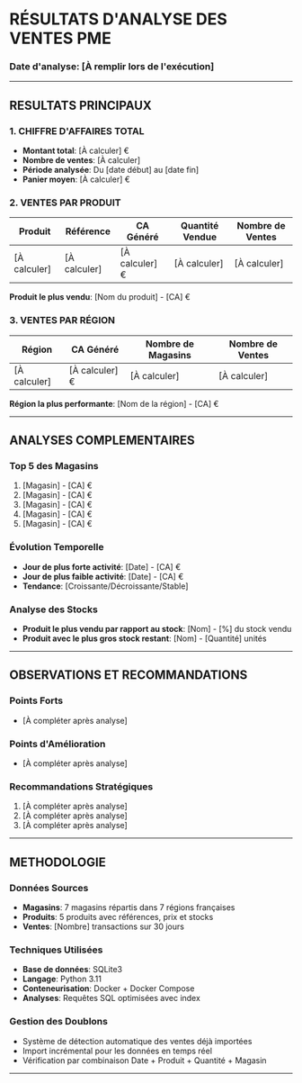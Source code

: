 # RÉSULTATS D'ANALYSE DES VENTES PME

### Date d'analyse: [À remplir lors de l'exécution]

---

## RESULTATS PRINCIPAUX

### 1. CHIFFRE D'AFFAIRES TOTAL
- **Montant total**: [À calculer] €
- **Nombre de ventes**: [À calculer]
- **Période analysée**: Du [date début] au [date fin]
- **Panier moyen**: [À calculer] €

### 2. VENTES PAR PRODUIT
| Produit | Référence | CA Généré | Quantité Vendue | Nombre de Ventes |
|---------|-----------|-----------|-----------------|------------------|
| [À calculer] | [À calculer] | [À calculer] € | [À calculer] | [À calculer] |

**Produit le plus vendu**: [Nom du produit] - [CA] €

### 3. VENTES PAR RÉGION
| Région | CA Généré | Nombre de Magasins | Nombre de Ventes |
|--------|-----------|-------------------|------------------|
| [À calculer] | [À calculer] € | [À calculer] | [À calculer] |

**Région la plus performante**: [Nom de la région] - [CA] €

---

## ANALYSES COMPLEMENTAIRES

### Top 5 des Magasins
1. [Magasin] - [CA] €
2. [Magasin] - [CA] €
3. [Magasin] - [CA] €
4. [Magasin] - [CA] €
5. [Magasin] - [CA] €

### Évolution Temporelle
- **Jour de plus forte activité**: [Date] - [CA] €
- **Jour de plus faible activité**: [Date] - [CA] €
- **Tendance**: [Croissante/Décroissante/Stable]

### Analyse des Stocks
- **Produit le plus vendu par rapport au stock**: [Nom] - [%] du stock vendu
- **Produit avec le plus gros stock restant**: [Nom] - [Quantité] unités

---

## OBSERVATIONS ET RECOMMANDATIONS

### Points Forts
- [À compléter après analyse]

### Points d'Amélioration
- [À compléter après analyse]

### Recommandations Stratégiques
1. [À compléter après analyse]
2. [À compléter après analyse]
3. [À compléter après analyse]

---

## METHODOLOGIE

### Données Sources
- **Magasins**: 7 magasins répartis dans 7 régions françaises
- **Produits**: 5 produits avec références, prix et stocks
- **Ventes**: [Nombre] transactions sur 30 jours

### Techniques Utilisées
- **Base de données**: SQLite3
- **Langage**: Python 3.11
- **Conteneurisation**: Docker + Docker Compose
- **Analyses**: Requêtes SQL optimisées avec index

### Gestion des Doublons
- Système de détection automatique des ventes déjà importées
- Import incrémental pour les données en temps réel
- Vérification par combinaison Date + Produit + Quantité + Magasin

---
